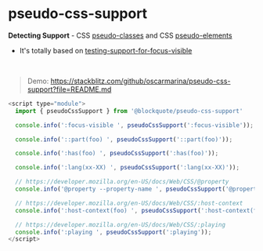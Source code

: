 # pseudo-css-support

**Detecting Support** - CSS [pseudo-classes](https://developer.mozilla.org/en-US/docs/Web/CSS/Pseudo-classes) and CSS [pseudo-elements](https://developer.mozilla.org/en-US/docs/Web/CSS/Pseudo-elements)

- It's totally based on [testing-support-for-focus-visible](https://www.abeautifulsite.net/posts/testing-support-for-focus-visible/)

<br>

> Demo: https://stackblitz.com/github/oscarmarina/pseudo-css-support?file=README.md

```js
<script type="module">
  import { pseudoCssSupport } from '@blockquote/pseudo-css-support'

  console.info(':focus-visible ', pseudoCssSupport(':focus-visible'));

  console.info('::part(foo) ', pseudoCssSupport('::part(foo)'));

  console.info(':has(foo) ', pseudoCssSupport(':has(foo)'));

  console.info(':lang(xx-XX) ', pseudoCssSupport(':lang(xx-XX)'));

  // https://developer.mozilla.org/en-US/docs/Web/CSS/@property
  console.info('@property --property-name ', pseudoCssSupport('@property --property-name'));

  // https://developer.mozilla.org/en-US/docs/Web/CSS/:host-context
  console.info(':host-context(foo) ', pseudoCssSupport(':host-context(foo)'));

  // https://developer.mozilla.org/en-US/docs/Web/CSS/:playing
  console.info(':playing ', pseudoCssSupport(':playing'));
</script>
```
